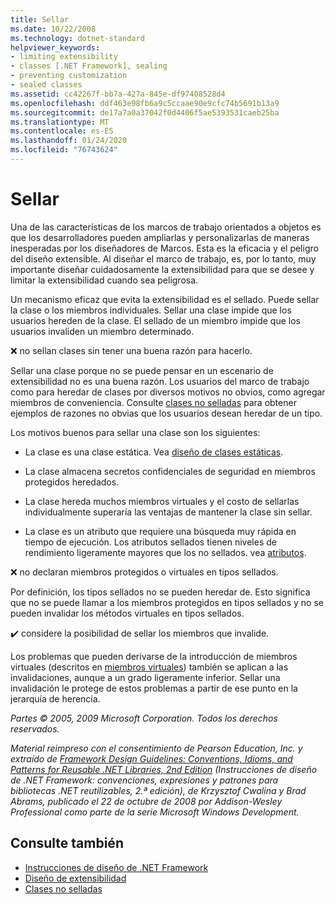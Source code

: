```yaml
---
title: Sellar
ms.date: 10/22/2008
ms.technology: dotnet-standard
helpviewer_keywords:
- limiting extensibility
- classes [.NET Framework], sealing
- preventing customization
- sealed classes
ms.assetid: cc42267f-bb7a-427a-845e-df97408528d4
ms.openlocfilehash: ddf463e98fb6a9c5ccaae90e9cfc74b5691b13a9
ms.sourcegitcommit: de17a7a0a37042f0d4406f5ae5393531caeb25ba
ms.translationtype: MT
ms.contentlocale: es-ES
ms.lasthandoff: 01/24/2020
ms.locfileid: "76743624"
---
```

# <a name="sealing"></a>Sellar
Una de las características de los marcos de trabajo orientados a objetos es que los desarrolladores pueden ampliarlas y personalizarlas de maneras inesperadas por los diseñadores de Marcos. Esta es la eficacia y el peligro del diseño extensible. Al diseñar el marco de trabajo, es, por lo tanto, muy importante diseñar cuidadosamente la extensibilidad para que se desee y limitar la extensibilidad cuando sea peligrosa.

 Un mecanismo eficaz que evita la extensibilidad es el sellado. Puede sellar la clase o los miembros individuales. Sellar una clase impide que los usuarios hereden de la clase. El sellado de un miembro impide que los usuarios invaliden un miembro determinado.

 ❌ no sellan clases sin tener una buena razón para hacerlo.

 Sellar una clase porque no se puede pensar en un escenario de extensibilidad no es una buena razón. Los usuarios del marco de trabajo como para heredar de clases por diversos motivos no obvios, como agregar miembros de conveniencia. Consulte [clases no selladas](../../../docs/standard/design-guidelines/unsealed-classes.md) para obtener ejemplos de razones no obvias que los usuarios desean heredar de un tipo.

 Los motivos buenos para sellar una clase son los siguientes:

- La clase es una clase estática. Vea [diseño de clases estáticas](../../../docs/standard/design-guidelines/static-class.md).

- La clase almacena secretos confidenciales de seguridad en miembros protegidos heredados.

- La clase hereda muchos miembros virtuales y el costo de sellarlas individualmente superaría las ventajas de mantener la clase sin sellar.

- La clase es un atributo que requiere una búsqueda muy rápida en tiempo de ejecución. Los atributos sellados tienen niveles de rendimiento ligeramente mayores que los no sellados. vea [atributos](../../../docs/standard/design-guidelines/attributes.md).

 ❌ no declaran miembros protegidos o virtuales en tipos sellados.

 Por definición, los tipos sellados no se pueden heredar de. Esto significa que no se puede llamar a los miembros protegidos en tipos sellados y no se pueden invalidar los métodos virtuales en tipos sellados.

 ✔️ considere la posibilidad de sellar los miembros que invalide.

 Los problemas que pueden derivarse de la introducción de miembros virtuales (descritos en [miembros virtuales](../../../docs/standard/design-guidelines/virtual-members.md)) también se aplican a las invalidaciones, aunque a un grado ligeramente inferior. Sellar una invalidación le protege de estos problemas a partir de ese punto en la jerarquía de herencia.

 *Partes © 2005, 2009 Microsoft Corporation. Todos los derechos reservados.*

 *Material reimpreso con el consentimiento de Pearson Education, Inc. y extraído de [Framework Design Guidelines: Conventions, Idioms, and Patterns for Reusable .NET Libraries, 2nd Edition](https://www.informit.com/store/framework-design-guidelines-conventions-idioms-and-9780321545619) (Instrucciones de diseño de .NET Framework: convenciones, expresiones y patrones para bibliotecas .NET reutilizables, 2.ª edición), de Krzysztof Cwalina y Brad Abrams, publicado el 22 de octubre de 2008 por Addison-Wesley Professional como parte de la serie Microsoft Windows Development.*

## <a name="see-also"></a>Consulte también

- [Instrucciones de diseño de .NET Framework](../../../docs/standard/design-guidelines/index.md)
- [Diseño de extensibilidad](../../../docs/standard/design-guidelines/designing-for-extensibility.md)
- [Clases no selladas](../../../docs/standard/design-guidelines/unsealed-classes.md)
